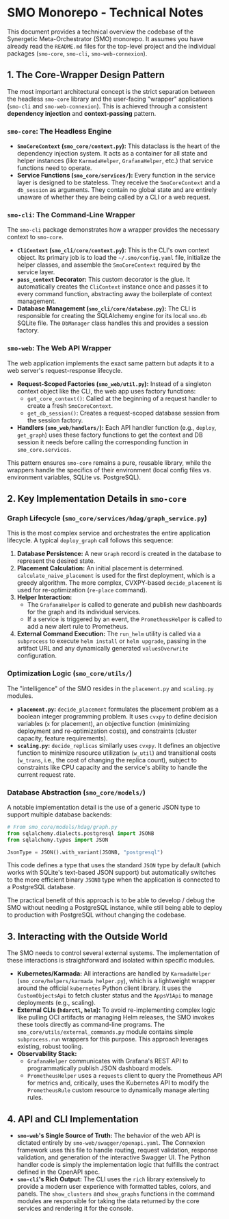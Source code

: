 # SMO Monorepo - Technical Notes

This document provides a technical overview the codebase of the Synergetic Meta-Orchestrator (SMO) monorepo. It assumes you have already read the `README.md` files for the top-level project and the individual packages (`smo-core`, `smo-cli`, `smo-web-connexion`).

## 1. The Core-Wrapper Design Pattern

The most important architectural concept is the strict separation between the headless `smo-core` library and the user-facing "wrapper" applications (`smo-cli` and `smo-web-connexion`). This is achieved through a consistent **dependency injection** and **context-passing** pattern.

### `smo-core`: The Headless Engine

- **`SmoCoreContext` (`smo_core/context.py`):** This dataclass is the heart of the dependency injection system. It acts as a container for all state and helper instances (like `KarmadaHelper`, `GrafanaHelper`, etc.) that service functions need to operate.
- **Service Functions (`smo_core/services/`):** Every function in the service layer is designed to be stateless. They receive the `SmoCoreContext` and a `db_session` as arguments. They contain no global state and are entirely unaware of whether they are being called by a CLI or a web request.

### `smo-cli`: The Command-Line Wrapper

The `smo-cli` package demonstrates how a wrapper provides the necessary context to `smo-core`.

- **`CliContext` (`smo_cli/core/context.py`):** This is the CLI's own context object. Its primary job is to load the `~/.smo/config.yaml` file, initialize the helper classes, and assemble the `SmoCoreContext` required by the service layer.
- **`pass_context` Decorator:** This custom decorator is the glue. It automatically creates the `CliContext` instance once and passes it to every command function, abstracting away the boilerplate of context management.
- **Database Management (`smo_cli/core/database.py`):** The CLI is responsible for creating the SQLAlchemy engine for its local `smo.db` SQLite file. The `DbManager` class handles this and provides a session factory.

### `smo-web`: The Web API Wrapper

The web application implements the exact same pattern but adapts it to a web server's request-response lifecycle.

- **Request-Scoped Factories (`smo_web/util.py`):** Instead of a singleton context object like the CLI, the web app uses factory functions:
    - `get_core_context()`: Called at the beginning of a request handler to create a fresh `SmoCoreContext`.
    - `get_db_session()`: Creates a request-scoped database session from the session factory.
- **Handlers (`smo_web/handlers/`):** Each API handler function (e.g., `deploy`, `get_graph`) uses these factory functions to get the context and DB session it needs before calling the corresponding function in `smo_core.services`.

This pattern ensures `smo-core` remains a pure, reusable library, while the wrappers handle the specifics of their environment (local config files vs. environment variables, SQLite vs. PostgreSQL).

## 2. Key Implementation Details in `smo-core`

### Graph Lifecycle (`smo_core/services/hdag/graph_service.py`)

This is the most complex service and orchestrates the entire application lifecycle. A typical `deploy_graph` call follows this sequence:

1.  **Database Persistence:** A new `Graph` record is created in the database to represent the desired state.
2.  **Placement Calculation:** An initial placement is determined. `calculate_naive_placement` is used for the first deployment, which is a greedy algorithm. The more complex, CVXPY-based `decide_placement` is used for re-optimization (`re-place` command).
3.  **Helper Interaction:**
    - The `GrafanaHelper` is called to generate and publish new dashboards for the graph and its individual services.
    - If a service is triggered by an event, the `PrometheusHelper` is called to add a new alert rule to Prometheus.
4.  **External Command Execution:** The `run_helm` utility is called via a `subprocess` to execute `helm install` or `helm upgrade`, passing in the artifact URL and any dynamically generated `valuesOverwrite` configuration.

### Optimization Logic (`smo_core/utils/`)

The "intelligence" of the SMO resides in the `placement.py` and `scaling.py` modules.

- **`placement.py`:** `decide_placement` formulates the placement problem as a boolean integer programming problem. It uses `cvxpy` to define decision variables (`x` for placement), an objective function (minimizing deployment and re-optimization costs), and constraints (cluster capacity, feature requirements).
- **`scaling.py`:** `decide_replicas` similarly uses `cvxpy`. It defines an objective function to minimize resource utilization (`w_util`) and transitional costs (`w_trans`, i.e., the cost of changing the replica count), subject to constraints like CPU capacity and the service's ability to handle the current request rate.

### Database Abstraction (`smo_core/models/`)

A notable implementation detail is the use of a generic JSON type to support multiple database backends:

```python
# From smo_core/models/hdag/graph.py
from sqlalchemy.dialects.postgresql import JSONB
from sqlalchemy.types import JSON

JsonType = JSON().with_variant(JSONB, "postgresql")
```

This code defines a type that uses the standard `JSON` type by default (which works with SQLite's text-based JSON support) but automatically switches to the more efficient binary `JSONB` type when the application is connected to a PostgreSQL database.

The practical benefit of this approach is to be able to develop / debug the SMO without needing a PostgreSQL instance, while still being able to deploy to production with PostgreSQL without changing the codebase.

## 3. Interacting with the Outside World

The SMO needs to control several external systems. The implementation of these interactions is straightforward and isolated within specific modules.

- **Kubernetes/Karmada:** All interactions are handled by `KarmadaHelper` (`smo_core/helpers/karmada_helper.py`), which is a lightweight wrapper around the official `kubernetes` Python client library. It uses the `CustomObjectsApi` to fetch cluster status and the `AppsV1Api` to manage deployments (e.g., scaling).
- **External CLIs (`hdarctl`, `helm`):** To avoid re-implementing complex logic like pulling OCI artifacts or managing Helm releases, the SMO invokes these tools directly as command-line programs. The `smo_core/utils/external_commands.py` module contains simple `subprocess.run` wrappers for this purpose. This approach leverages existing, robust tooling.
- **Observability Stack:**
    - `GrafanaHelper` communicates with Grafana's REST API to programmatically publish JSON dashboard models.
    - `PrometheusHelper` uses a `requests` client to query the Prometheus API for metrics and, critically, uses the Kubernetes API to modify the `PrometheusRule` custom resource to dynamically manage alerting rules.

## 4. API and CLI Implementation

- **`smo-web`'s Single Source of Truth:** The behavior of the web API is dictated entirely by `smo-web/swagger/openapi.yaml`. The Connexion framework uses this file to handle routing, request validation, response validation, and generation of the interactive Swagger UI. The Python handler code is simply the implementation logic that fulfills the contract defined in the OpenAPI spec.
- **`smo-cli`'s Rich Output:** The CLI uses the `rich` library extensively to provide a modern user experience with formatted tables, colors, and panels. The `show_clusters` and `show_graphs` functions in the command modules are responsible for taking the data returned by the core services and rendering it for the console.
